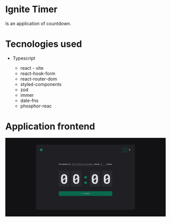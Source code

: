 # Ignite Timer

Is an application of countdown.

# Tecnologies used

- Typescript

  - react - vite
  - react-hook-form
  - react-router-dom
  - styled-components
  - zod
  - immer
  - date-fns
  - phosphor-reac

# Application frontend

<p align="center">
  <img src="./app.png"  alt="Ignite timer image" style="display: flex;">
</p>
